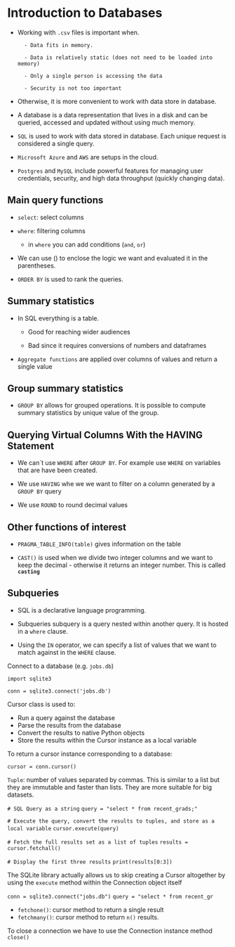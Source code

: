 # Introduction to Databases


- Working with `.csv` files is important when. 

        - Data fits in memory.

        - Data is relatively static (does not need to be loaded into memory)

        - Only a single person is accessing the data

        - Security is not too important

- Otherwise, it is more convenient to work with data store in database.

- A database is a data representation that lives in a disk and can be queried, accessed and updated without using much memory. 

- `SQL` is used to work with data stored in database. Each unique request is considered a single query.

-  `Microsoft Azure` and `AWS` are setups in the cloud.

-  `Postgres`  and `MySQL` include powerful features for managing user credentials, security, and high data throughput (quickly changing data).

## Main query functions

- `select`: select columns 

- `where`: filtering columns

    - in `where` you can add conditions (`and`, `or`)

- We can use () to enclose the logic we want and evaluated it in the parentheses.

- `ORDER BY` is used to rank the queries. 

## Summary statistics

- In SQL everything is a table.

    - Good for reaching wider audiences

    - Bad since it requires conversions of numbers and dataframes

- `Aggregate functions` are applied over columns of values and return a single value

## Group summary statistics

- `GROUP BY` allows for grouped operations. It is possible to compute summary statistics by unique value of the group.

## Querying Virtual Columns With the HAVING Statement

- We can´t use `WHERE` after `GROUP BY`. For example use `WHERE` on variables that are have been created. 

- We use `HAVING` whe we we want to filter on a column generated by a `GROUP BY` query

- We use  `ROUND` to round decimal values


## Other functions of interest

- `PRAGMA_TABLE_INFO(table)` gives information on the table

- `CAST()` is used when we divide two integer columns and we want to keep the decimal - otherwise it returns an integer number. This is called 
**`casting`** 


## Subqueries

- SQL is a declarative language programming. 

- Subqueries subquery is a query nested within another query. It is hosted in a `where` clause.

- Using the `IN` operator, we can specify a list of values that we want to match against in the `WHERE` clause.


Connect to a database (e.g. `jobs.db`)


`import sqlite3`

`conn = sqlite3.connect('jobs.db')`

Cursor class is used to: 


- Run a query against the database
- Parse the results from the database
- Convert the results to native Python objects
- Store the results within the Cursor instance as a local variable

To return a cursor instance corresponding to a database:

`cursor = conn.cursor()`

`Tuple`: number of values separated by commas. This is similar to a list but they are immutable and faster than lists. They are more suitable for big datasets.


`# SQL Query as a string`
`query = "select * from recent_grads;"`

`# Execute the query, convert the results to tuples, and store as a local variable`
`cursor.execute(query)`

`# Fetch the full results set as a list of tuples`
`results = cursor.fetchall()`

`# Display the first three results`
`print(results[0:3])`


The SQLite library actually allows us to skip creating a Cursor altogether by using the `execute` method within the Connection object itself

`conn = sqlite3.connect("jobs.db")`
`query = "select * from recent_gr`

- `fetchone()`: cursor method to return a single result
- `fetchmany()`: cursor method to return `n()` results.

To close a connection we have to use the Connection instance method `close()`



